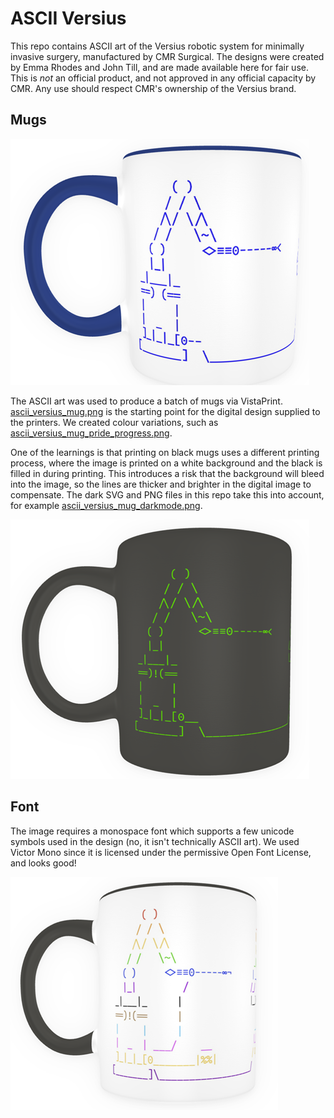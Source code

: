 # ASCII Versius
This repo contains ASCII art of the Versius robotic system for minimally invasive surgery, manufactured by CMR Surgical. The designs were created by Emma Rhodes and John Till, and are made available here for fair use. This is *not* an official product, and not approved in any official capacity by CMR. Any use should respect CMR's ownership of the Versius brand.

## Mugs
![Picture of a mug](./mug_preview.png "So cool!")

The ASCII art was used to produce a batch of mugs via VistaPrint. [ascii_versius_mug.png]() is the starting point for the digital design supplied to the printers. We created colour variations, such as [ascii_versius_mug_pride_progress.png]().

One of the learnings is that printing on black mugs uses a different printing process, where the image is printed on a white background and the black is filled in during printing. This introduces a risk that the background will bleed into the image, so the lines are thicker and brighter in the digital image to compensate. The dark SVG and PNG files in this repo take this into account, for example [ascii_versius_mug_darkmode.png]().

![Picture of a darkmode mug](./mug_preview_darkmode.png "This took some learning and perseverence :)")

## Font
The image requires a monospace font which supports a few unicode symbols used in the design (no, it isn't technically ASCII art). We used Victor Mono since it is licensed under the permissive Open Font License, and looks good!

![Picture of a progress pride mug](./mug_preview_pride.png "This took some learning and perseverence :)")